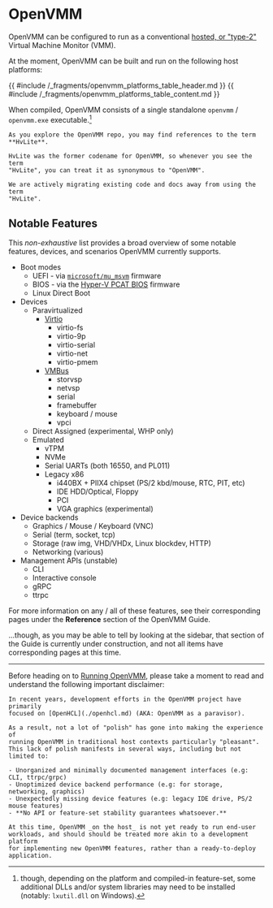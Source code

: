 # OpenVMM

OpenVMM can be configured to run as a conventional [hosted, or
"type-2"](https://en.wikipedia.org/wiki/Hypervisor#Classification) Virtual
Machine Monitor (VMM).

At the moment, OpenVMM can be built and run on the following host platforms:

{{ #include /_fragments/openvmm_platforms_table_header.md }}
{{ #include /_fragments/openvmm_platforms_table_content.md }}

When compiled, OpenVMM consists of a single standalone `openvmm` / `openvmm.exe`
executable.[^dlls]

```admonish note
As you explore the OpenVMM repo, you may find references to the term **HvLite**.

HvLite was the former codename for OpenVMM, so whenever you see the term
"HvLite", you can treat it as synonymous to "OpenVMM".

We are actively migrating existing code and docs away from using the term
"HvLite".
```

## Notable Features

This *non-exhaustive* list provides a broad overview of some notable features,
devices, and scenarios OpenVMM currently supports.

- Boot modes
    - UEFI - via [`microsoft/mu_msvm`](https://github.com/microsoft/mu_msvm) firmware
    - BIOS - via the [Hyper-V PCAT BIOS](../reference/devices/firmware/pcat_bios.md) firmware
    - Linux Direct Boot
- Devices
  - Paravirtualized
    - [Virtio](https://wiki.osdev.org/Virtio)
      - virtio-fs
      - virtio-9p
      - virtio-serial
      - virtio-net
      - virtio-pmem
    - [VMBus](https://docs.kernel.org/virt/hyperv/vmbus.html)
      - storvsp
      - netvsp
      - serial
      - framebuffer
      - keyboard / mouse
      - vpci
  - Direct Assigned (experimental, WHP only)
  - Emulated
    - vTPM
    - NVMe
    - Serial UARTs (both 16550, and PL011)
    - Legacy x86
      - i440BX + PIIX4 chipset (PS/2 kbd/mouse, RTC, PIT, etc)
      - IDE HDD/Optical, Floppy
      - PCI
      - VGA graphics (experimental)
- Device backends
  - Graphics / Mouse / Keyboard (VNC)
  - Serial (term, socket, tcp)
  - Storage (raw img, VHD/VHDx, Linux blockdev, HTTP)
  - Networking (various)
- Management APIs (unstable)
  - CLI
  - Interactive console
  - gRPC
  - ttrpc

For more information on any / all of these features, see their corresponding
pages under the **Reference** section of the OpenVMM Guide.

...though, as you may be able to tell by looking at the sidebar, that section of
the Guide is currently under construction, and not all items have corresponding
pages at this time.

* * *

Before heading on to [Running OpenVMM](./openvmm/run.md), please take a moment
to read and understand the following important disclaimer:

```admonish warning title="DISCLAIMER"
In recent years, development efforts in the OpenVMM project have primarily
focused on [OpenHCL](./openhcl.md) (AKA: OpenVMM as a paravisor).

As a result, not a lot of "polish" has gone into making the experience of
running OpenVMM in traditional host contexts particularly "pleasant".
This lack of polish manifests in several ways, including but not limited to:

- Unorganized and minimally documented management interfaces (e.g: CLI, ttrpc/grpc)
- Unoptimized device backend performance (e.g: for storage, networking, graphics)
- Unexpectedly missing device features (e.g: legacy IDE drive, PS/2 mouse features)
- **No API or feature-set stability guarantees whatsoever.**

At this time, OpenVMM _on the host_ is not yet ready to run end-user
workloads, and should should be treated more akin to a development platform
for implementing new OpenVMM features, rather than a ready-to-deploy
application.
```

[^dlls]: though, depending on the platform and compiled-in feature-set, some
    additional DLLs and/or system libraries may need to be installed (notably:
    `lxutil.dll` on Windows).
